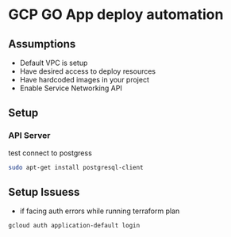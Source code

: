 
# GCP GO App deploy automation

## Assumptions

- Default VPC is setup
- Have desired access to deploy resources
- Have hardcoded images in your project
- Enable Service Networking API 


## Setup

### API Server

test connect to postgress

```bash
sudo apt-get install postgresql-client

```




## Setup Issuess

- if facing auth errors while running terraform plan

```bash
gcloud auth application-default login
```
